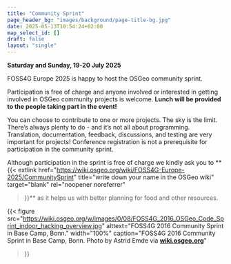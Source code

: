 ```yaml
---
title: "Community Sprint"
page_header_bg: "images/background/page-title-bg.jpg"
date: 2025-05-13T10:54:24+02:00
map_select_id: []
draft: false
layout: "single"
---
```

**Saturday and Sunday, 19-20 July 2025**

FOSS4G Europe 2025 is happy to host the OSGeo community sprint.

Participation is free of charge and anyone involved or interested in getting
involved in OSGeo community projects is welcome.
**Lunch will be provided to the people taking part in the event!**

You can choose to contribute to one or more projects. The sky is the limit.
There’s always plenty to do - and it’s not all about programming. Translation,
documentation, feedback, discussions, and testing are very important for
projects! Conference registration is not a prerequisite for participation in
the community sprint.

Although participation in the sprint is free of charge we kindly ask you to
**{{<
    extlink href="https://wiki.osgeo.org/wiki/FOSS4G-Europe-2025/CommunitySprint"
    title="write down your name in the OSGeo wiki"
    target="blank"
    rel="noopener noreferrer"
>}}**
as it helps us with better planning for food and other resources.

{{< figure
    src="https://wiki.osgeo.org/w/images/0/08/FOSS4G_2016_OSGeo_Code_Sprint_indoor_hacking_overview.jpg"
    alttext="FOSS4G 2016 Community Sprint in Base Camp, Bonn."
    width="100%"
    caption="FOSS4G 2016 Community Sprint in Base Camp, Bonn. Photo by Astrid Emde via [**wiki.osgeo.org**](https://wiki.osgeo.org/wiki/FOSS4G_2016_Code_Sprint)"
>}}  
